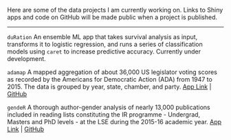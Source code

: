 Here are some of the data projects I am currently working on. Links to Shiny apps and code on GitHub will be made public when a project is published.

***

`duRation` An ensemble ML app that takes survival analysis as input, transforms it to logistic regression, and runs a series of classification models using `caret` to increase predictive accuracy. Currently under development.

`adamap` A mapped aggregation of about 36,000 US legislator voting scores as recorded by the Americans for Democratic Action (ADA) from 1947 to 2015. The data is grouped by year, state, chamber, and party. [App Link](https://gokhan.shinyapps.io/adamap/) |  [GitHub](https://github.com/ciflikli/adamap)

`gendeR` A thorough author-gender analysis of nearly 13,000 publications included in reading lists constituting the IR programme - Undergrad, Masters and PhD levels - at the LSE during the 2015-16 academic year. [App Link](https://gokhan.shinyapps.io/gender/) |  [GitHub](https://github.com/ciflikli/gender)